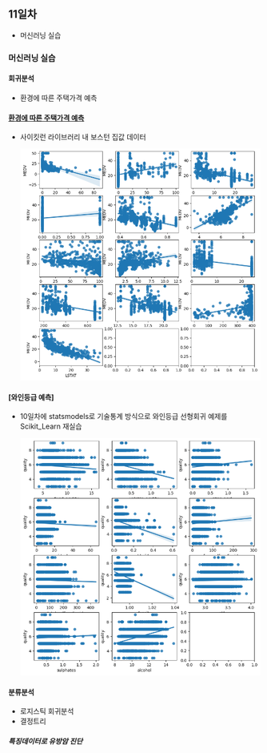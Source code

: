 ## 11일차

- 머신러닝 실습

### 머신러닝 실습

#### 회귀분석

- 환경에 따른 주택가격 예측

#### [환경에 따른 주택가격 예측](https://github.com/zzzissu/bigdata-analysis2024/blob/main/day11)

- 사이킷런 라이브러리 내 보스턴 집값 데이터

  ![결과산점도](https://raw.githubusercontent.com/zzzissu/bigdata-analysis2024/main/images/ba015.png)

#### [와인등급 예측]

- 10일차에 statsmodels로 기술통계 방식으로 와인등급 선형회귀 예제를 Scikit_Learn 재실습

  ![결과산점도](https://raw.githubusercontent.com/zzzissu/bigdata-analysis2024/main/images/ba016.png)

#### 분류분석

- 로지스틱 회귀분석
- 결정트리

##### 특징데이터로 유방암 진단
